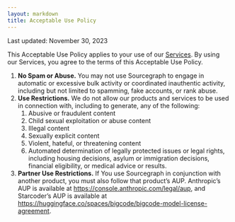 ```yaml
---
layout: markdown
title: Acceptable Use Policy
---
```


Last updated:  November 30, 2023

This Acceptable Use Policy applies to your use of our [Services](https://about.sourcegraph.com/terms). By using our Services, you agree to the terms of this Acceptable Use Policy. 

1. **No Spam or Abuse.** You may not use Sourcegraph to engage in automatic or excessive bulk activity or coordinated inauthentic activity, including but not limited to spamming, fake accounts, or rank abuse. 
2. **Use Restrictions.** We do not allow our products and services to be used in connection with, including to generate, any of the following:
    1. Abusive or fraudulent content 
    2. Child sexual exploitation or abuse content
    3. Illegal content 
    4. Sexually explicit content
    5. Violent, hateful, or threatening content
    6. Automated determination of legally protected issues or legal rights, including housing decisions, asylum or immigration decisions, financial eligibility, or medical advice or results. 
3. **Partner Use Restrictions.** If You use Sourcegraph in conjunction with another product, you must also follow that product’s AUP. Anthropic’s AUP is available at https://console.anthropic.com/legal/aup, and Starcoder’s AUP is available at https://huggingface.co/spaces/bigcode/bigcode-model-license-agreement.
